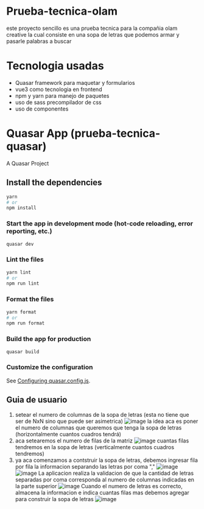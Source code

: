 # Prueba-tecnica-olam

este proyecto sencillo es una prueba tecnica para la compañia olam creative la cual consiste en una sopa de letras que podemos armar y pasarle palabras a buscar

# Tecnologia usadas

- Quasar framework para maquetar y formularios
- vue3 como tecnologia en frontend
- npm y yarn para manejo de paquetes
- uso de sass precompilador de css
- uso de componentes

# Quasar App (prueba-tecnica-quasar)

A Quasar Project

## Install the dependencies

```bash
yarn
# or
npm install
```

### Start the app in development mode (hot-code reloading, error reporting, etc.)

```bash
quasar dev
```

### Lint the files

```bash
yarn lint
# or
npm run lint
```

### Format the files

```bash
yarn format
# or
npm run format
```

### Build the app for production

```bash
quasar build
```

### Customize the configuration

See [Configuring quasar.config.js](https://v2.quasar.dev/quasar-cli-webpack/quasar-config-js).

## Guia de usuario
1. setear el numero de columnas de la sopa de letras (esta no tiene que ser de NxN sino que puede ser asimetrica) ![image](https://github.com/andresknoo00001/Prueba-tecnica-olam/assets/32203440/1692953c-c7ee-4b13-b99c-c77a8bd753e0)
  la idea aca es poner el numero de columnas que queremos que tenga la sopa de letras (horizontalmente cuantos cuadros tendrá)
2. aca setearemos el numero de filas de la matriz ![image](https://github.com/andresknoo00001/Prueba-tecnica-olam/assets/32203440/35d0e027-4ce9-4a15-ab92-2f9a550b3178)
   cuantas filas tendremos en la sopa de letras (verticalmente cuantos cuadros tendremos)
3. ya aca comenzamos a contstruir la sopa de letras, debemos ingresar fila por fila la informacion separando las letras por coma "," ![image](https://github.com/andresknoo00001/Prueba-tecnica-olam/assets/32203440/e35bdb14-4a05-4682-a4ba-c2fec5348534)
   ![image](https://github.com/andresknoo00001/Prueba-tecnica-olam/assets/32203440/d6e07a26-96f3-4b1d-962f-7e5599ff7b1f)
   La aplicacion realiza la validacion de que la cantidad de letras separadas por coma corresponda al numero de columnas indicadas en la parte superior ![image](https://github.com/andresknoo00001/Prueba-tecnica-olam/assets/32203440/a3a340ba-5d6c-49a3-9d25-1b7a9dca99c9)
   Cuando el numero de letras es correcto, almacena la informacion e indica cuantas filas mas debemos agregar para construir la sopa de letras ![image](https://github.com/andresknoo00001/Prueba-tecnica-olam/assets/32203440/b9bd8b4c-59f4-47f2-96a3-78f8809e99cf)
 

